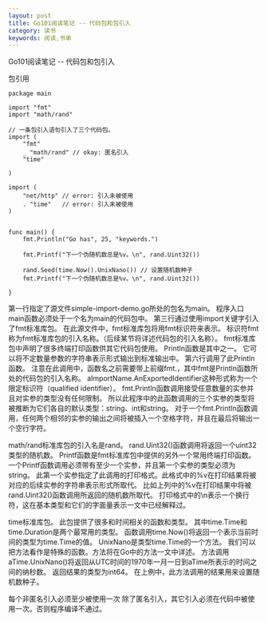 ```yaml
---
layout: post
title: Go101阅读笔记 -- 代码包和包引入
category: 读书
keywords: 阅读,书单
---
```


Go101阅读笔记 -- 代码包和包引入

包引用
```
package main

import "fmt"
import "math/rand"

// 一条包引入语句引入了三个代码包。
import (
	"fmt"
	_ "math/rand" // okay: 匿名引入
	"time"
    
)

import (
	"net/http" // error: 引入未被使用
	. "time"   // error: 引入未被使用
)


func main() {
	fmt.Println("Go has", 25, "keywords.")

    fmt.Printf("下一个伪随机数总是%v。\n", rand.Uint32())

    rand.Seed(time.Now().UnixNano()) // 设置随机数种子
	fmt.Printf("下一个伪随机数总是%v。\n", rand.Uint32())

}
```
第一行指定了源文件simple-import-demo.go所处的包名为main。 程序入口main函数必须处于一个名为main的代码包中。
第三行通过使用import关键字引入了fmt标准库包。 在此源文件中，fmt标准库包将用fmt标识符来表示。 标识符fmt称为fmt标准库包的引入名称。（后续某节将详述代码包的引入名称）。
fmt标准库包中声明了很多终端打印函数供其它代码包使用。 Println函数是其中之一。 它可以将不定数量参数的字符串表示形式输出到标准输出中。 第六行调用了此Println函数。 注意在此调用中，函数名之前需要带上前缀fmt.，其中fmt是Println函数所处的代码包的引入名称。 aImportName.AnExportedIdentifier这种形式称为一个限定标识符（qualified identifier）。
fmt.Println函数调用接受任意数量的实参并且对实参的类型没有任何限制。 所以此程序中的此函数调用的三个实参的类型将被推断为它们各自的默认类型：string、int和string。
对于一个fmt.Println函数调用，任何两个相邻的实参的输出之间将被插入一个空格字符，并且在最后将输出一个空行字符。

math/rand标准库包的引入名是rand。 rand.Uint32()函数调用将返回一个uint32类型的随机数。
Printf函数是fmt标准库包中提供的另外一个常用终端打印函数。 一个Printf函数调用必须带有至少一个实参，并且第一个实参的类型必须为string。 此第一个实参指定了此调用的打印格式。此格式中的%v在打印结果将被对应的后续实参的字符串表示形式所取代。 比如上列中的%v在打印结果中将被rand.Uint32()函数调用所返回的随机数所取代。 打印格式中的\n表示一个换行符，这在基本类型和它们的字面量表示一文中已经解释过。

time标准库包。 此包提供了很多和时间相关的函数和类型。 其中time.Time和time.Duration是两个最常用的类型。
函数调用time.Now()将返回一个表示当前时间的类型为time.Time的值。
UnixNano是类型time.Time的一个方法。 我们可以把方法看作是特殊的函数。方法将在Go中的方法一文中详述。 方法调用aTime.UnixNano()将返回从UTC时间的1970年一月一日到aTime所表示的时间之间的纳秒数。 返回结果的类型为int64。 在上例中，此方法调用的结果用来设置随机数种子。


每个非匿名引入必须至少被使用一次
除了匿名引入，其它引入必须在代码中被使用一次。否则程序编译不通过。

